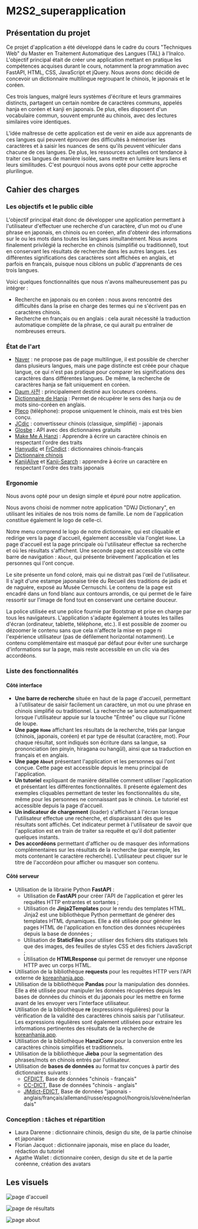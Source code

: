 # M2S2_superapplication

## Présentation du projet
Ce projet d'application a été développé dans le cadre du cours "Techniques Web" du Master en Traitement Automatique des Langues (TAL) à l'Inalco. L'objectif principal était de créer une application mettant en pratique les compétences acquises durant le cours, notamment la programmation avec FastAPI, HTML, CSS, JavaScript et jQuery. Nous avons donc décidé de concevoir un dictionnaire multilingue regroupant le chinois, le japonais et le coréen.

Ces trois langues, malgré leurs systèmes d'écriture et leurs grammaires distincts, partagent un certain nombre de caractères communs, appelés hanja en coréen et kanji en japonais. De plus, elles disposent d'un vocabulaire commun, souvent emprunté au chinois, avec des lectures similaires voire identiques.

L'idée maîtresse de cette application est de venir en aide aux apprenants de ces langues qui peuvent éprouver des difficultés à mémoriser les caractères et à saisir les nuances de sens qu'ils peuvent véhiculer dans chacune de ces langues. De plus, les ressources actuelles ont tendance à traiter ces langues de manière isolée, sans mettre en lumière leurs liens et leurs similitudes. C'est pourquoi nous avons opté pour cette approche plurilingue.

## Cahier des charges

### Les objectifs et le public cible

L'objectif principal était donc de développer une application permettant à l'utilisateur d'effectuer une recherche d'un caractère, d'un mot ou d'une phrase en japonais, en chinois ou en coréen, afin d'obtenir des informations sur le ou les mots dans toutes les langues simultanément. Nous avons finalement privilégié la recherche en chinois (simplifié ou traditionnel), tout en conservant les résultats de recherche dans les autres langues. Les différentes significations des caractères sont affichées en anglais, et parfois en français, puisque nous ciblons un public d'apprenants de ces trois langues.

Voici quelques fonctionnalités que nous n'avons malheureusement pas pu intégrer :

- Recherche en japonais ou en coréen : nous avons rencontré des difficultés dans la prise en charge des termes qui ne s'écrivent pas en caractères chinois.
- Recherche en français ou en anglais : cela aurait nécessité la traduction automatique complète de la phrase, ce qui aurait pu entraîner de nombreuses erreurs.


### État de l'art
- [Naver](https://dict.naver.com/frkodict/#/search?query=%E9%9F%93) : ne propose pas de page multilingue, il est possible de chercher dans plusieurs langues, mais une page distincte est créée pour chaque langue, ce qui n'est pas pratique pour comparer les significations des caractères dans différentes langues. De même, la recherche de caractères hanja se fait uniquement en coréen.
- [Daum 사전](https://dic.daum.net/search.do?q=%E9%9F%93) : principalement destiné aux locuteurs coréens.
- [Dictionnaire de Hanja](https://koreanhanja.app/%e9%9f%93) : Permet de récupérer le sens des hanja ou de mots sino-coréen en anglais.
- [Pleco](https://www.pleco.com) (téléphone): propose uniquement le chinois, mais est très bien conçu.
- [JCdic](http://www.jcdic.com/chinese_convert/index.php) : convertisseur chinois (classique, simplifié) - japonais
- [Glosbe](https://glosbe.com/) : API avec des dictionnaires gratuits
- [Make Me A Hanzi](https://github.com/skishore/makemeahanzi) : Apprendre à écrire un caractère chinois en respectant l'ordre des traits
- [Hanyudic](https://github.com/guilhemmariotte/HanYuDic) et [FrCndict](https://github.com/Nilhcem/frcndict-android) : dictionnaires chinois-français
- [Dictionnaire chinois](http://dict.cn/)
- [KanjiAlive](https://kanjialive.com/) et [Kanji-Search](https://github.com/TashiiDesign/Kanji-Search) : apprendre à écrire un caractère en respectant l'ordre des traits japonais

### Ergonomie

Nous avons opté pour un design simple et épuré pour notre application.

Nous avons choisi de nommer notre application "DWJ Dictionary", en utilisant les initiales de nos trois noms de famille. Le nom de l'application constitue également le logo de celle-ci.

Notre menu comprend le logo de notre dictionnaire, qui est cliquable et redirige vers la page d'accueil, également accessible via l'onglet `Home`. La page d'accueil est la page principale où l'utilisateur effectue sa recherche et où les résultats s'affichent. Une seconde page est accessible via cette barre de navigation : `About`, qui présente brièvement l'application et les personnes qui l'ont conçue.

Le site présente un fond coloré, mais qui ne distrait pas l'œil de l'utilisateur. Il s'agit d'une estampe japonaise tirée du Recueil des traditions de jadis et de naguère, exposé au Musée Cernuschi. Le contenu de la page est encadré dans un fond blanc aux contours arrondis, ce qui permet de le faire ressortir sur l'image de fond tout en conservant une certaine douceur.

La police utilisée est une police fournie par Bootstrap et prise en charge par tous les navigateurs. L'application s'adapte également à toutes les tailles d'écran (ordinateur, tablette, téléphone, etc.). Il est possible de zoomer ou dézoomer le contenu sans que cela n'affecte la mise en page ni l'expérience utilisateur (pas de défilement horizontal notamment). Le contenu complémentaire est masqué par défaut pour éviter une surcharge d'informations sur la page, mais reste accessible en un clic via des accordéons.

### Liste des fonctionnalités

#### Côté interface

* **Une barre de recherche** située en haut de la page d'accueil, permettant à l'utilisateur de saisir facilement un caractère, un mot ou une phrase en chinois simplifié ou traditionnel. La recherche se lance automatiquement lorsque l'utilisateur appuie sur la touche "Entrée" ou clique sur l'icône de loupe.
* **Une page `Home`** affichant les résultats de la recherche, triés par langue (chinois, japonais, coréen) et par type de résultat (caractère, mot). Pour chaque résultat, sont indiqués son écriture dans sa langue, sa prononciation (en pinyin, hiragana ou hangŭl), ainsi que sa traduction en français et en anglais.
* **Une page `About`** présentant l'application et les personnes qui l'ont conçue. Cette page est accessible depuis le menu principal de l'application.
* **Un tutoriel** expliquant de manière détaillée comment utiliser l'application et présentant les différentes fonctionnalités. Il présente également des exemples cliquables permettant de tester les fonctionnalités du site, même pour les personnes ne connaissant pas le chinois. Le tutoriel est accessible depuis la page d'accueil. 
* **Un indicateur de chargement** (loader) s'affichant à l'écran lorsque l'utilisateur effectue une recherche, et disparaissant dès que les résultats sont affichés. Cet indicateur permet à l'utilisateur de savoir que l'application est en train de traiter sa requête et qu'il doit patienter quelques instants.
* **Des accordéons** permettant d'afficher ou de masquer des informations complémentaires sur les résultats de la recherche (par exemple, les mots contenant le caractère recherché). L'utilisateur peut cliquer sur le titre de l'accordéon pour afficher ou masquer son contenu.


#### Côté serveur

* Utilisation de la librairie Python **FastAPI** :
	+ Utilisation de **FastAPI** pour créer l'API de l'application et gérer les requêtes HTTP entrantes et sortantes ;
	+ Utilisation de **Jinja2Templates** pour le rendu des templates HTML. Jinja2 est une bibliothèque Python permettant de générer des templates HTML dynamiques. Elle a été utilisée pour générer les pages HTML de l'application en fonction des données récupérées depuis la base de données ;
	+ Utilisation de **StaticFiles** pour utiliser des fichiers dits statiques tels que des images, des feuilles de styles CSS et des fichiers JavaScript ;
	+ Utilisation de **HTMLResponse** qui permet de renvoyer une réponse HTTP avec un corps HTML.
* Utilisation de la bibliothèque **requests** pour les requêtes HTTP vers l'API externe de [koreanhanja.app](https://koreanhanja.app/).
* Utilisation de la bibliothèque **Pandas** pour la manipulation des données. Elle a été utilisée pour manipuler les données récupérées depuis les bases de données du chinois et du japonais pour les mettre en forme avant de les envoyer vers l'interface utilisateur.
* Utilisation de la bibliothèque **re** (expressions régulières) pour la vérification de la validité des caractères chinois saisis par l'utilisateur. Les expressions régulières sont également utilisées pour extraire les informations pertinentes des résultats de la recherche de [koreanhanja.app](https://koreanhanja.app/).
* Utilisation de la bibliothèque **HanziConv** pour la conversion entre les caractères chinois simplifiés et traditionnels.
* Utilisation de la bibliothèque **Jieba** pour la segmentation des phrases/mots en chinois entrés par l'utilisateur.
* Utilisation de **bases de données** au format tsv conçues à partir des dictionnaires suivants :
	+ [CFDICT](https://chine.in/mandarin/dictionnaire/CFDICT/), Base de données "chinois - français"
	+ [CC-DICT](https://www.mdbg.net/chinese/dictionary?page=cedict), Base de données "chinois - anglais"
	+ [JMdict-EDICT](http://www.edrdg.org/wiki/index.php/JMdict-EDICT_Dictionary_Project), Base de données "japonais - anglais/français/allemand/russe/espagnol/hongrois/slovène/néerlandais"


### Conception : tâches et répartition

- Laura Darenne : dictionnaire chinois, design du site, de la partie chinoise et japonaise
- Florian Jacquot : dictionnaire japonais, mise en place du loader, rédaction du tutoriel
- Agathe Wallet : dictionnaire coréen, design du site et de la partie coréenne, création des avatars

## Les visuels

![page d'accueil](./home_1.jpg "page d'accueil")

![page de résultats](./home_2.jpg "page de résultats")

![page about](./about.jpg "page about")
